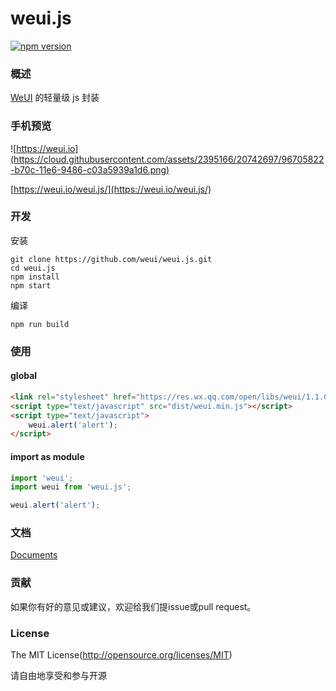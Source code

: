weui.js
=====

[![npm version](https://img.shields.io/npm/v/weui.js.svg)](https://www.npmjs.org/package/weui.js/)


### 概述

[WeUI](https://github.com/weui/weui.git) 的轻量级 js 封装


### 手机预览

![https://weui.io](https://cloud.githubusercontent.com/assets/2395166/20742697/96705822-b70c-11e6-9486-c03a5939a1d6.png)

[https://weui.io/weui.js/](https://weui.io/weui.js/)


### 开发

安装

```shell
git clone https://github.com/weui/weui.js.git
cd weui.js
npm install
npm start
```

编译

```shell
npm run build
```


### 使用

#### global 

```html
<link rel="stylesheet" href="https://res.wx.qq.com/open/libs/weui/1.1.0/weui.min.css">
<script type="text/javascript" src="dist/weui.min.js"></script>
<script type="text/javascript">
    weui.alert('alert');
</script>
```

#### import as module

```javascript
import 'weui';
import weui from 'weui.js';

weui.alert('alert');
```

### 文档

[Documents](https://github.com/weui/weui.js/tree/master/docs/README.md)

### 贡献

如果你有好的意见或建议，欢迎给我们提issue或pull request。

### License
The MIT License(http://opensource.org/licenses/MIT)

请自由地享受和参与开源
